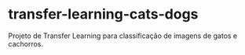 # transfer-learning-cats-dogs
Projeto de Transfer Learning para classificação de imagens de gatos e cachorros.
